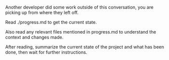 Another developer did some work outside of this conversation, you are picking up from where they left off.

Read ./progress.md to get the current state.

Also read any relevant files mentioned in progress.md to understand the context and changes made.

After reading, summarize the current state of the project and what has been done, then wait for further instructions.

